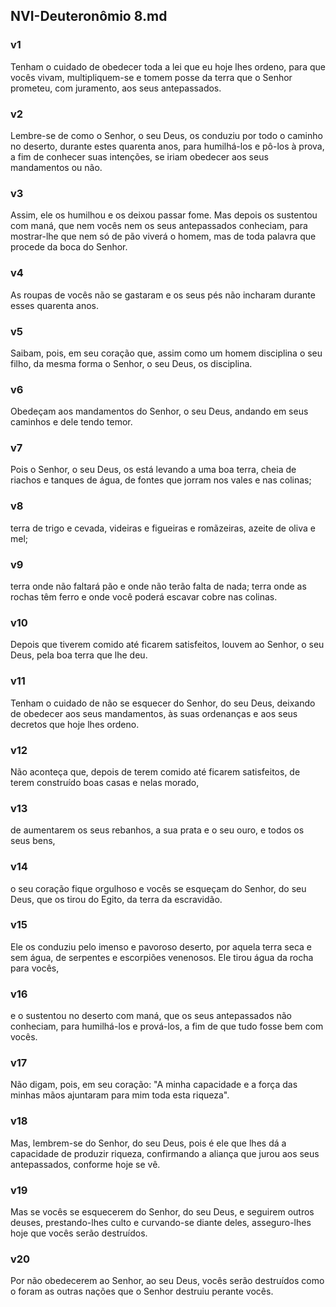 ## NVI-Deuteronômio 8.md
### v1
 Tenham o cuidado de obedecer toda a lei que eu hoje lhes ordeno, para que vocês vivam, multipliquem-se e tomem posse da terra que o Senhor prometeu, com juramento, aos seus antepassados.
### v2
 Lembre-se de como o Senhor, o seu Deus, os conduziu por todo o caminho no deserto, durante estes quarenta anos, para humilhá-los e pô-los à prova, a fim de conhecer suas intenções, se iriam obedecer aos seus mandamentos ou não.
### v3
 Assim, ele os humilhou e os deixou passar fome. Mas depois os sustentou com maná, que nem vocês nem os seus antepassados conheciam, para mostrar-lhe que nem só de pão viverá o homem, mas de toda palavra que procede da boca do Senhor.
### v4
 As roupas de vocês não se gastaram e os seus pés não incharam durante esses quarenta anos.
### v5
 Saibam, pois, em seu coração que, assim como um homem disciplina o seu filho, da mesma forma o Senhor, o seu Deus, os disciplina.
### v6
 Obedeçam aos mandamentos do Senhor, o seu Deus, andando em seus caminhos e dele tendo temor.
### v7
 Pois o Senhor, o seu Deus, os está levando a uma boa terra, cheia de riachos e tanques de água, de fontes que jorram nos vales e nas colinas;
### v8
 terra de trigo e cevada, videiras e figueiras e romãzeiras, azeite de oliva e mel;
### v9
 terra onde não faltará pão e onde não terão falta de nada; terra onde as rochas têm ferro e onde você poderá escavar cobre nas colinas.
### v10
 Depois que tiverem comido até ficarem satisfeitos, louvem ao Senhor, o seu Deus, pela boa terra que lhe deu.
### v11
 Tenham o cuidado de não se esquecer do Senhor, do seu Deus, deixando de obedecer aos seus mandamentos, às suas ordenanças e aos seus decretos que hoje lhes ordeno.
### v12
 Não aconteça que, depois de terem comido até ficarem satisfeitos, de terem construído boas casas e nelas morado,
### v13
 de aumentarem os seus rebanhos, a sua prata e o seu ouro, e todos os seus bens,
### v14
 o seu coração fique orgulhoso e vocês se esqueçam do Senhor, do seu Deus, que os tirou do Egito, da terra da escravidão.
### v15
 Ele os conduziu pelo imenso e pavoroso deserto, por aquela terra seca e sem água, de serpentes e escorpiões venenosos. Ele tirou água da rocha para vocês,
### v16
 e o sustentou no deserto com maná, que os seus antepassados não conheciam, para humilhá-los e prová-los, a fim de que tudo fosse bem com vocês.
### v17
 Não digam, pois, em seu coração: "A minha capacidade e a força das minhas mãos ajuntaram para mim toda esta riqueza".
### v18
 Mas, lembrem-se do Senhor, do seu Deus, pois é ele que lhes dá a capacidade de produzir riqueza, confirmando a aliança que jurou aos seus antepassados, conforme hoje se vê.
### v19
 Mas se vocês se esquecerem do Senhor, do seu Deus, e seguirem outros deuses, prestando-lhes culto e curvando-se diante deles, asseguro-lhes hoje que vocês serão destruídos.
### v20
 Por não obedecerem ao Senhor, ao seu Deus, vocês serão destruídos como o foram as outras nações que o Senhor destruiu perante vocês.
